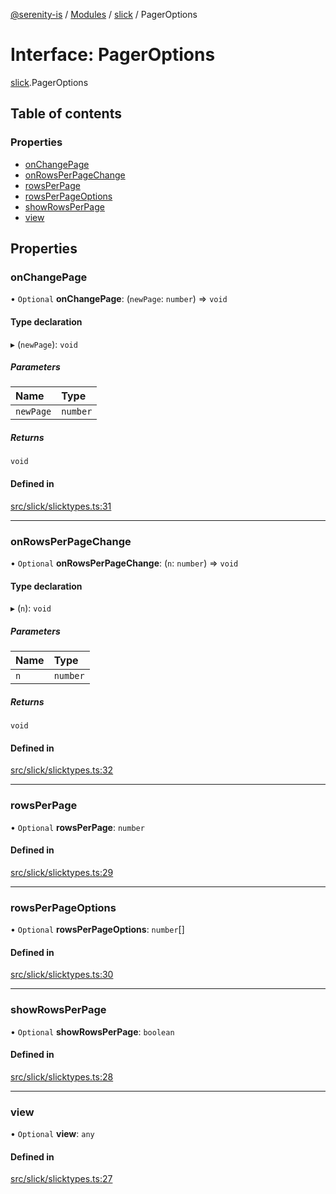 [@serenity-is](../README.md) / [Modules](../modules.md) / [slick](../modules/slick.md) / PagerOptions

# Interface: PagerOptions

[slick](../modules/slick.md).PagerOptions

## Table of contents

### Properties

- [onChangePage](slick.PagerOptions.md#onchangepage)
- [onRowsPerPageChange](slick.PagerOptions.md#onrowsperpagechange)
- [rowsPerPage](slick.PagerOptions.md#rowsperpage)
- [rowsPerPageOptions](slick.PagerOptions.md#rowsperpageoptions)
- [showRowsPerPage](slick.PagerOptions.md#showrowsperpage)
- [view](slick.PagerOptions.md#view)

## Properties

### onChangePage

• `Optional` **onChangePage**: (`newPage`: `number`) => `void`

#### Type declaration

▸ (`newPage`): `void`

##### Parameters

| Name | Type |
| :------ | :------ |
| `newPage` | `number` |

##### Returns

`void`

#### Defined in

[src/slick/slicktypes.ts:31](https://github.com/serenity-is/serenity/blob/master/packages/corelib/src/slick/slicktypes.ts#L31)

___

### onRowsPerPageChange

• `Optional` **onRowsPerPageChange**: (`n`: `number`) => `void`

#### Type declaration

▸ (`n`): `void`

##### Parameters

| Name | Type |
| :------ | :------ |
| `n` | `number` |

##### Returns

`void`

#### Defined in

[src/slick/slicktypes.ts:32](https://github.com/serenity-is/serenity/blob/master/packages/corelib/src/slick/slicktypes.ts#L32)

___

### rowsPerPage

• `Optional` **rowsPerPage**: `number`

#### Defined in

[src/slick/slicktypes.ts:29](https://github.com/serenity-is/serenity/blob/master/packages/corelib/src/slick/slicktypes.ts#L29)

___

### rowsPerPageOptions

• `Optional` **rowsPerPageOptions**: `number`[]

#### Defined in

[src/slick/slicktypes.ts:30](https://github.com/serenity-is/serenity/blob/master/packages/corelib/src/slick/slicktypes.ts#L30)

___

### showRowsPerPage

• `Optional` **showRowsPerPage**: `boolean`

#### Defined in

[src/slick/slicktypes.ts:28](https://github.com/serenity-is/serenity/blob/master/packages/corelib/src/slick/slicktypes.ts#L28)

___

### view

• `Optional` **view**: `any`

#### Defined in

[src/slick/slicktypes.ts:27](https://github.com/serenity-is/serenity/blob/master/packages/corelib/src/slick/slicktypes.ts#L27)
